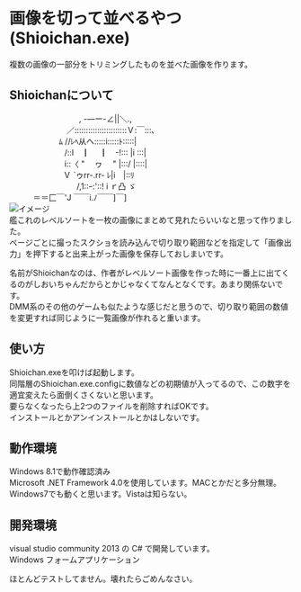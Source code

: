 # 画像を切って並べるやつ(Shioichan.exe)
複数の画像の一部分をトリミングしたものを並べた画像を作ります。

## Shioichanについて
　　　　　 　 　　 , -―ー-∠||＼.,   
　　　　　　　 ／:::::::::::::::::::::::Ｖ:￣:::､   
　　　　　　 ﾑ //ﾚﾍ从ヘ:::::i:::::ﾄ:::::|   
　　　　　　　/::l　┃　 ┃　-!::: |i :::|   
　　　　　　　i::〈 "　 ヮ　 " |:::/ |::::|   
　　　　 　 　 Ｖ `ゥrr-.rr- ﾚ|i　|::ﾘ   
　　　　　 　　　 /,1::ｰ:'::! i ｒ凸 ゞ   
　　　＝＝匚￣'J ￣￣i.ﾉ￣￣]￣]   
![イメージ](http://img.seyjoh.com/gyazo.c1b05a6bd21e1ebd80a1f08c446692fb.png)  
艦これのレベルソートを一枚の画像にまとめて見れたらいいなと思って作りました。  
ページごとに撮ったスクショを読み込んで切り取り範囲などを指定して「画像出力」を押下すると出来上がった画像を保存しておしまいです。  

名前がShioichanなのは、作者がレベルソート画像を作った時に一番上に出てくるのがしおいちゃんだからとかじゃなくてなんとなくです。あまり関係ないです。  
DMM系のその他のゲームも似たような感じだと思うので、切り取り範囲の数値を変更すれば同じように一覧画像が作れると重います。  

## 使い方
Shioichan.exeを叩けば起動します。  
同階層のShioichan.exe.configに数値などの初期値が入ってるので、この数字を適宜変えたら面倒くさくないと思います。  
要らなくなったら上2つのファイルを削除すればOKです。  
インストールとかアンインストールとかはしないです。  

## 動作環境
Windows 8.1で動作確認済み  
Microsoft .NET Framework 4.0を使用しています。MACとかだと多分無理。  
Windows7でも動くと思います。Vistaは知らない。  

## 開発環境
visual studio community 2013 の C# で開発しています。  
Windows フォームアプリケーション  

ほとんどテストしてません。壊れたらごめんなさい。
